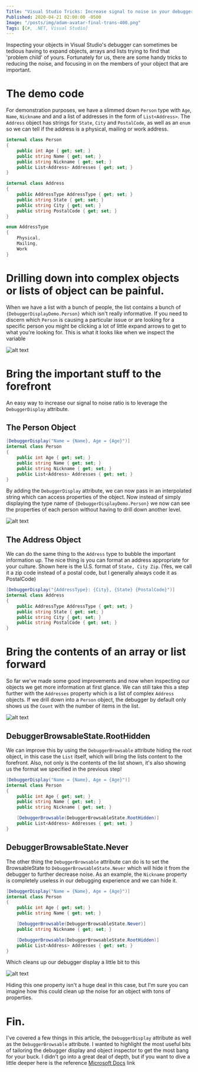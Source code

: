 ```yaml
---
Title: "Visual Studio Tricks: Increase signal to noise in your debugger"
Published: 2020-04-21 02:00:00 -0500
Image: "/posts/img/adam-avatar-final-trans-400.png"
Tags: [C#, .NET, Visual Studio]
---
```


Inspecting your objects in Visual Studio's debugger can sometimes be tedious having to expand objects, arrays and lists trying to find that 'problem child' of yours. Fortunately for us, there are some handy tricks to reducing the noise, and focusing in on the members of your object that are important.

# The demo code

For demonstration purposes, we have a slimmed down `Person` type with `Age`, `Name`, `Nickname` and and a list of addresses in the form of `List<Address>`. The `Address` object has strings for `State`, `City` and `PostalCode`, as well as an `enum` so we can tell if the address is a physical, mailing or work address.

```cs
internal class Person
{
    public int Age { get; set; }
    public string Name { get; set; }
    public string Nickname { get; set; }
    public List<Address> Addresses { get; set; }
}

internal class Address
{
    public AddressType AddressType { get; set; }
    public string State { get; set; }
    public string City { get; set; }
    public string PostalCode { get; set; }
}

enum AddressType
{
    Physical,
    Mailing,
    Work
}
```

# Drilling down into complex objects or lists of object can be painful.

When we have a list with a bunch of people, the list contains a bunch of `{DebuggerDisplayDemo.Person}` which isn't really informative. If you need to discern which `Person` is causing a particular issue or are looking for a specific person you might be clicking a lot of little expand arrows to get to what you're looking for.  This is what it looks like when we inspect the variable

![alt text][debugger-list-of-people1]

# Bring the important stuff to the forefront
An easy way to increase our signal to noise ratio is to leverage the `DebuggerDisplay` attribute.

## The Person Object
```cs
[DebuggerDisplay("Name = {Name}, Age = {Age}")]
internal class Person
{
    public int Age { get; set; }
    public string Name { get; set; }
    public string Nickname { get; set; }
    public List<Address> Addresses { get; set; }
}
```

By adding the `DebuggerDisplay` attribute, we can now pass in an interpolated string which can access properties of the object. Now instead of simply displaying the type name of `{DebuggerDisplayDemo.Person}` we now can see the properties of each person without having to drill down another level.

![alt text][debugger-list-of-people2]

## The Address Object
We can do the same thing to the `Address` type to bubble the important information up. The nice thing is you can format an address appropriate for your culture. Shown here is the U.S. format of `State, City Zip`.  (Yes, we call it a zip code instead of a postal code, but I generally always code it as PostalCode)

```cs
[DebuggerDisplay("{AddressType}: {City}, {State} {PostalCode}")]
internal class Address
{
    public AddressType AddressType { get; set; }
    public string State { get; set; }
    public string City { get; set; }
    public string PostalCode { get; set; }
}
```

# Bring the contents of an array or list forward
So far we've made some good improvements and now when inspecting our objects we get more information at first glance.  We can still take this a step further with the `Addresses` property which is a list of complex `Address` objects. If we drill down into a `Person` object, the debugger by default only shows us the `Count` with the number of items in the list. 

![alt text][debugger-list-of-addresses1]

## DebuggerBrowsableState.RootHidden

We can improve this by using the `DebuggerBrowsable` attribute hiding the root object, in this case the `List` itself, which will bring the lists content to the forefront. Also, not only is the contents of the list shown, it's also showing us the format we specified in the previous step!

```cs
[DebuggerDisplay("Name = {Name}, Age = {Age}")]
internal class Person
{
    public int Age { get; set; }
    public string Name { get; set; }
    public string Nickname { get; set; }

    [DebuggerBrowsable(DebuggerBrowsableState.RootHidden)]
    public List<Address> Addresses { get; set; }
}
```
## DebuggerBrowsableState.Never
The other thing the `DebuggerBrowsable` attribute can do is to set the BrowsableState to `DebuggerBrowsableState.Never` which will hide it from the debugger to further decrease noise. As an example, the `Nickname` property is completely useless in our debugging experience and we can hide it.

```cs
[DebuggerDisplay("Name = {Name}, Age = {Age}")]
internal class Person
{
    public int Age { get; set; }
    public string Name { get; set; }

    [DebuggerBrowsable(DebuggerBrowsableState.Never)]
    public string Nickname { get; set; }

    [DebuggerBrowsable(DebuggerBrowsableState.RootHidden)]
    public List<Address> Addresses { get; set; }
}
```

Which cleans up our debugger display a little bit to this

![alt text][debugger-person-without-nickname]

Hiding this one property isn't a huge deal in this case, but I'm sure you can imagine how this could clean up the noise for an object with tons of properties.


# Fin.
I've covered a few things in this article, the `DebuggerDisplay` attribute as well as the `DebuggerBrowsable` attribute.  I wanted to highlight the most useful bits of tailoring the debugger display and object inspector to get the most bang for your buck.  I didn't go into a great deal of depth, but if you want to dive a little deeper here is the reference [Microsoft Docs](http://localhost:4000/c%23/2020/04/21/getting-started-debugger-display/) link




[debugger-list-of-people1]: /posts/img/20200421-001-debugger-list-of-people.png "Debugger List of People"
[debugger-list-of-people2]: /posts/img/20200421-002-debugger-list-of-people.png "Debugger List of People"
[debugger-list-of-addresses1]: /posts/img/20200421-001-debugger-list-of-addresses.png "Debugger List of Addresses"
[debugger-list-of-addresses2]: /posts/img/20200421-002-debugger-list-of-addresses.png "Debugger List of Addresses"
[debugger-person-without-nickname]: /posts/img/20200421-001-person-without-nickname.png "Debugger Person without nickname"